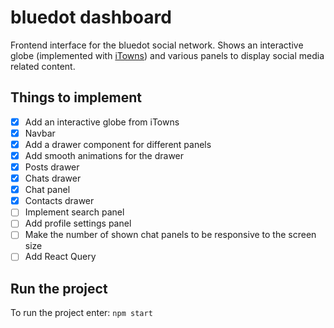 # bluedot dashboard

Frontend interface for the bluedot social network. Shows an interactive globe (implemented with [iTowns](https://github.com/iTowns/itowns)) and various panels to display social media related content.

## Things to implement

- [x] Add an interactive globe from iTowns
- [x] Navbar
- [x] Add a drawer component for different panels
- [x] Add smooth animations for the drawer
- [x] Posts drawer
- [x] Chats drawer
- [x] Chat panel
- [x] Contacts drawer
- [ ] Implement search panel
- [ ] Add profile settings panel
- [ ] Make the number of shown chat panels to be responsive to the screen size
- [ ] Add React Query

## Run the project

To run the project enter: `npm start`
